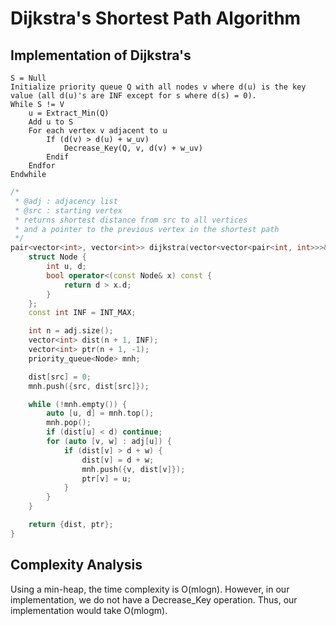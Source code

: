 # Dijkstra's Shortest Path Algorithm

## Implementation of Dijkstra's

```text
S = Null
Initialize priority queue Q with all nodes v where d(u) is the key value (all d(u)'s are INF except for s where d(s) = 0).
While S != V
    u = Extract_Min(Q)
    Add u to S
    For each vertex v adjacent to u
        If (d(v) > d(u) + w_uv)
            Decrease_Key(Q, v, d(v) + w_uv)
        Endif
    Endfor
Endwhile
```

```cpp
/*
 * @adj : adjacency list
 * @src : starting vertex
 * returns shortest distance from src to all vertices
 * and a pointer to the previous vertex in the shortest path
 */
pair<vector<int>, vector<int>> dijkstra(vector<vector<pair<int, int>>>& adj, int src) {
    struct Node {
        int u, d;
        bool operator<(const Node& x) const {
            return d > x.d;
        }
    };
    const int INF = INT_MAX;

    int n = adj.size();
    vector<int> dist(n + 1, INF);
    vector<int> ptr(n + 1, -1);
    priority_queue<Node> mnh;

    dist[src] = 0;
    mnh.push({src, dist[src]});

    while (!mnh.empty()) {
        auto [u, d] = mnh.top();
        mnh.pop();
        if (dist[u] < d) continue;
        for (auto [v, w] : adj[u]) {
            if (dist[v] > d + w) {
                dist[v] = d + w;
                mnh.push({v, dist[v]});
                ptr[v] = u;
            }
        }
    }

    return {dist, ptr};
}
```

## Complexity Analysis

Using a min-heap, the time complexity is O(mlogn). However, in our implementation, we do not have a Decrease_Key operation. Thus, our implementation would take O(mlogm).

